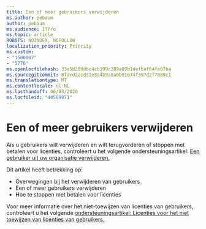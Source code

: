 ```yaml
---
title: Een of meer gebruikers verwijderen
ms.author: pebaum
author: pebaum
ms.audience: ITPro
ms.topic: article
ROBOTS: NOINDEX, NOFOLLOW
localization_priority: Priority
ms.custom:
- "1500007"
- "5776"
ms.openlocfilehash: 33a58269dbc4cb399c289a09b1defbaf64fe67ba
ms.sourcegitcommit: 8fdcd2acd31e8a4b9a8a0b91674f397d2f7889c1
ms.translationtype: MT
ms.contentlocale: nl-NL
ms.lasthandoff: 06/03/2020
ms.locfileid: "44569071"
---
```

# <a name="delete-one-or-more-users"></a>Een of meer gebruikers verwijderen

Als u gebruikers wilt verwijderen en wilt terugvorderen of stoppen met betalen voor licenties, controleert u het volgende ondersteuningsartikel: [Een gebruiker uit uw organisatie verwijderen.](https://docs.microsoft.com/microsoft-365/admin/add-users/delete-a-user?view=o365-worldwide)

Dit artikel heeft betrekking op:

- Overwegingen bij het verwijderen van gebruikers
- Een of meer gebruikers verwijderen
- Hoe te stoppen met betalen voor licenties

Voor meer informatie over het niet-toewijzen van licenties van gebruikers, controleert u het volgende [ondersteuningsartikel: Licenties voor het niet toewijzen van licenties van gebruikers.](https://docs.microsoft.com/microsoft-365/admin/manage/remove-licenses-from-users?view=o365-worldwide)